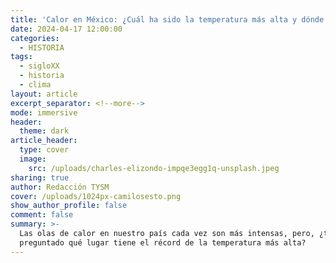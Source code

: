 ```yaml
---
title: 'Calor en México: ¿Cuál ha sido la temperatura más alta y dónde se presentó?'
date: 2024-04-17 12:00:00
categories:
  - HISTORIA
tags:
  - sigloXX
  - historia
  - clima
layout: article
excerpt_separator: <!--more-->
mode: immersive
header:
  theme: dark
article_header:
  type: cover
  image:
    src: /uploads/charles-elizondo-impqe3egg1q-unsplash.jpeg
sharing: true
author: Redacción TYSM
cover: /uploads/1024px-camilosesto.png
show_author_profile: false
comment: false
summary: >-
  Las olas de calor en nuestro país cada vez son más intensas, pero, ¿te has
  preguntado qué lugar tiene el récord de la temperatura más alta?
---
```

